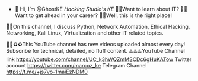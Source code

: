 - 👋 Hi, I’m @GhostKE
*Hacking Studio's KE* 
🔰🔰Want to learn about IT?
🔰🔰Want to get ahead in your career?
🔰🔰Well, this is the right place! 

🔰🔰On this channel, I discuss Python, Network Automation, Ethical Hacking, Networking, Kali Linux, Virtualization and other IT related topics.

🔰🔰♻️♻️This YouTube channel has new videos uploaded almost every day! Subscribe for technical, detailed, no fluff content.
♨️♨️♨️YouTube Channel link  https://youtube.com/channel/UC_k3hWQZmMSCDc6gHuKATow
Twitter account
https://twitter.com/marcoz_ke
Telegram Channel
https://t.me/+js7vo-1maiEzNDM0
<!---
GhostKE/GhostKE is a ✨ special ✨ repository because its `README.md` (this file) appears on your GitHub profile.
You can click the Preview link to take a look at your changes.
--->
